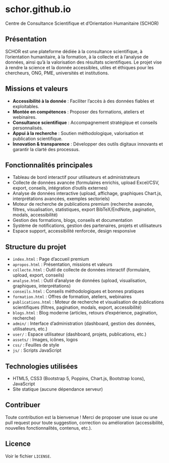 
# schor.github.io
Centre de Consultance Scientifique et d’Orientation Humanitaire (SCHOR)

## Présentation
SCHOR est une plateforme dédiée à la consultance scientifique, à l’orientation humanitaire, à la formation, à la collecte et à l’analyse de données, ainsi qu’à la valorisation des résultats scientifiques. Le projet vise à rendre la science et la donnée accessibles, utiles et éthiques pour les chercheurs, ONG, PME, universités et institutions.

## Missions et valeurs
- **Accessibilité à la donnée** : Faciliter l’accès à des données fiables et exploitables.
- **Montée en compétences** : Proposer des formations, ateliers et webinaires.
- **Consultance scientifique** : Accompagnement stratégique et conseils personnalisés.
- **Appui à la recherche** : Soutien méthodologique, valorisation et publication scientifique.
- **Innovation & transparence** : Développer des outils digitaux innovants et garantir la clarté des processus.


## Fonctionnalités principales
- Tableau de bord interactif pour utilisateurs et administrateurs
- Collecte de données avancée (formulaires enrichis, upload Excel/CSV, export, conseils, intégration d’outils externes)
- Analyse de données interactive (upload, affichage, graphiques Chart.js, interprétations avancées, exemples sectoriels)
- Moteur de recherche de publications premium (recherche avancée, filtres, visualisation, statistiques, export BibTeX/EndNote, pagination, modals, accessibilité)
- Gestion des formations, blogs, conseils et documentation
- Système de notifications, gestion des partenaires, projets et utilisateurs
- Espace support, accessibilité renforcée, design responsive

## Structure du projet

- `index.html` : Page d’accueil premium
- `apropos.html` : Présentation, missions et valeurs
- `collecte.html` : Outil de collecte de données interactif (formulaire, upload, export, conseils)
- `analyse.html` : Outil d’analyse de données (upload, visualisation, graphiques, interprétations)
- `conseils.html` : Conseils méthodologiques et bonnes pratiques
- `formation.html` : Offres de formation, ateliers, webinaires
- `publications.html` : Moteur de recherche et visualisation de publications scientifiques (filtres, pagination, modals, export, accessibilité)
- `blogs.html` : Blog moderne (articles, retours d’expérience, pagination, recherche)
- `admin/` : Interface d’administration (dashboard, gestion des données, utilisateurs, etc.)
- `user/` : Espace utilisateur (dashboard, projets, publications, etc.)
- `assets/` : Images, icônes, logos
- `css/` : Feuilles de style
- `js/` : Scripts JavaScript

## Technologies utilisées
- HTML5, CSS3 (Bootstrap 5, Poppins, Chart.js, Bootstrap Icons), JavaScript
- Site statique (aucune dépendance serveur)

## Contribuer
Toute contribution est la bienvenue ! Merci de proposer une issue ou une pull request pour toute suggestion, correction ou amélioration (accessibilité, nouvelles fonctionnalités, contenus, etc.).

## Licence
Voir le fichier `LICENSE`.
